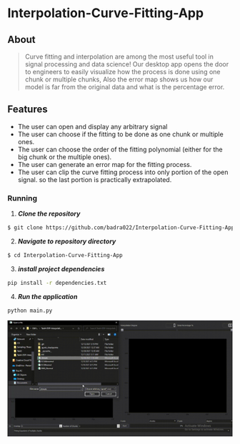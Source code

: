 # Interpolation-Curve-Fitting-App

## About

>Curve fitting and interpolation are among the most useful tool in signal processing and data science! Our desktop app opens the door to engineers to easily visualize how the process is done using one chunk or multiple chunks, Also the error map shows us how our model is far from the original data and what is the percentage error.

## Features
- The user can open and display any arbitrary signal
- The user can choose if the fitting to be done as one chunk or multiple ones.
- The user can choose the order of the fitting polynomial (either for the big chunk or the multiple ones).
- The user can generate an error map for the fitting process.
- The user can clip the curve fitting process into only portion of the open signal. so the last portion is practically extrapolated.


### Running

1. **_Clone the repository_**

```sh
$ git clone https://github.com/badra022/Interpolation-Curve-Fitting-App.git
```
2. **_Navigate to repository directory_**
```sh
$ cd Interpolation-Curve-Fitting-App

```
3. **_install project dependencies_**
```sh
pip install -r dependencies.txt
```
4. **_Run the application_**
```sh
python main.py
```

<div align="center">
  <img src="docs/shot.gif" />
</div>
